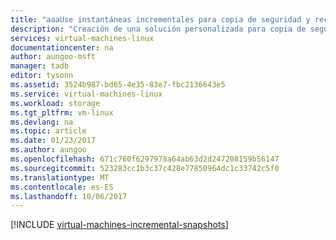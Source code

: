 ```yaml
---
title: "aaaUse instantáneas incrementales para copia de seguridad y recuperación de discos de máquina virtual de Linux de Azure no administrados | Documentos de Microsoft"
description: "Creación de una solución personalizada para copia de seguridad y recuperación de discos de máquinas virtuales Linux en Azure mediante instantáneas incrementales."
services: virtual-machines-linux
documentationcenter: na
author: aungoo-msft
manager: tadb
editor: tysonn
ms.assetid: 3524b987-bd65-4e35-83e7-fbc2136643e5
ms.service: virtual-machines-linux
ms.workload: storage
ms.tgt_pltfrm: vm-linux
ms.devlang: na
ms.topic: article
ms.date: 01/23/2017
ms.author: aungoo
ms.openlocfilehash: 671c760f6297978a64ab63d2d247208159b56147
ms.sourcegitcommit: 523283cc1b3c37c428e77850964dc1c33742c5f0
ms.translationtype: MT
ms.contentlocale: es-ES
ms.lasthandoff: 10/06/2017
---
```

[!INCLUDE [virtual-machines-incremental-snapshots](../../../includes/virtual-machines-incremental-snapshots.md)]